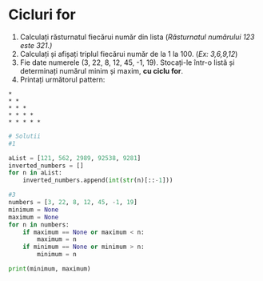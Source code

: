 # Cicluri for



1. Calculați răsturnatul fiecărui număr din lista \(_Răsturnatul numărului 123 este 321.\)_
2. Calculați și afișați triplul fiecărui număr de la 1 la 100. \(_Ex: 3,6,9,12_\)
3. Fie date numerele \(3, 22, 8, 12, 45, -1, 19\). Stocați-le într-o listă și determinați numărul minim și maxim, **cu ciclu for**.
4. Printați următorul pattern:

```text
*
* *
* * * 
* * * * 
* * * * * 
```

```python
# Solutii
#1 

aList = [121, 562, 2989, 92538, 9281]
inverted_numbers = []
for n in aList:
    inverted_numbers.append(int(str(n)[::-1]))

#3 
numbers = [3, 22, 8, 12, 45, -1, 19]
minimum = None
maximum = None
for n in numbers:
    if maximum == None or maximum < n:
        maximum = n
    if minimum == None or minimum > n:
        minimum = n

print(minimum, maximum)    
```

